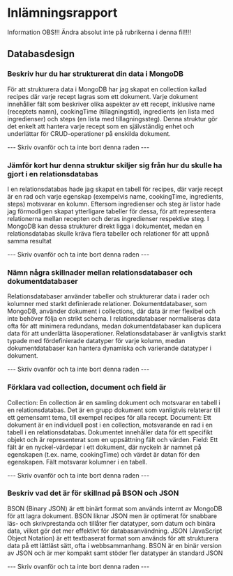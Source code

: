 # Inlämningsrapport

Information
OBS!!! Ändra absolut inte på rubrikerna i denna fil!!!!

## Databasdesign

### Beskriv hur du har strukturerat din data i MongoDB

För att strukturera data i MongoDB har jag skapat en collection kallad recipes där varje recept lagras som ett dokument. Varje dokument innehåller fält som beskriver olika aspekter av ett recept, inklusive name (receptets namn), cookingTime (tillagningstid), ingredients (en lista med ingredienser) och steps (en lista med tillagningssteg). Denna struktur gör det enkelt att hantera varje recept som en självständig enhet och underlättar för CRUD-operationer på enskilda dokument.

--- Skriv ovanför och ta inte bort denna raden ---

### Jämför kort hur denna struktur skiljer sig från hur du skulle ha gjort i en relationsdatabas

I en relationsdatabas hade jag skapat en tabell för recipes, där varje recept är en rad och varje egenskap (exempelvis name, cookingTime, ingredients, steps) motsvarar en kolumn. Eftersom ingredienser och steg är listor hade jag förmodligen skapat ytterligare tabeller för dessa, för att representera relationerna mellan recepten och deras ingredienser respektive steg. I MongoDB kan dessa strukturer direkt ligga i dokumentet, medan en relationsdatabas skulle kräva flera tabeller och relationer för att uppnå samma resultat

--- Skriv ovanför och ta inte bort denna raden ---

### Nämn några skillnader mellan relationsdatabaser och dokumentdatabaser

Relationsdatabaser använder tabeller och strukturerar data i rader och kolumner med starkt definierade relationer. Dokumentdatabaser, som MongoDB, använder dokument i collections, där data är mer flexibel och inte behöver följa en strikt schema.
I relationsdatabaser normaliseras data ofta för att minimera redundans, medan dokumentdatabaser kan duplicera data för att underlätta läsoperationer.
Relationsdatabaser är vanligtvis starkt typade med fördefinierade datatyper för varje kolumn, medan dokumentdatabaser kan hantera dynamiska och varierande datatyper i dokument.


--- Skriv ovanför och ta inte bort denna raden ---

### Förklara vad collection, document och field är

Collection: En collection är en samling dokument och motsvarar en tabell i en relationsdatabas. Det är en grupp dokument som vanligtvis relaterar till ett gemensamt tema, till exempel recipes för alla recept.
Document: Ett dokument är en individuell post i en collection, motsvarande en rad i en tabell i en relationsdatabas. Dokumentet innehåller data för ett specifikt objekt och är representerat som en uppsättning fält och värden.
Field: Ett fält är en nyckel-värdepar i ett dokument, där nyckeln är namnet på egenskapen (t.ex. name, cookingTime) och värdet är datan för den egenskapen. Fält motsvarar kolumner i en tabell.

--- Skriv ovanför och ta inte bort denna raden ---

### Beskriv vad det är för skillnad på BSON och JSON

BSON (Binary JSON) är ett binärt format som används internt av MongoDB för att lagra dokument. BSON liknar JSON men är optimerat för snabbare läs- och skrivprestanda och tillåter fler datatyper, som datum och binära data, vilket gör det mer effektivt för databasanvändning. JSON (JavaScript Object Notation) är ett textbaserat format som används för att strukturera data på ett lättläst sätt, ofta i webbsammanhang. BSON är en binär version av JSON och är mer kompakt samt stöder fler datatyper än standard JSON

--- Skriv ovanför och ta inte bort denna raden ---
